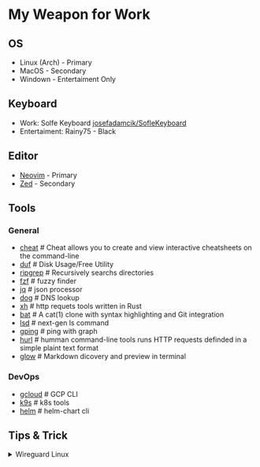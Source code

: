 # My Weapon for Work

## OS
- Linux (Arch) - Primary
- MacOS - Secondary
- Windown - Entertaiment Only

## Keyboard 
- Work: Solfe Keyboard [josefadamcik/SofleKeyboard](https://github.com/josefadamcik/SofleKeyboard) 
- Entertaiment: Rainy75 - Black

## Editor
- [Neovim](https://github.com/neovim/neovim) - Primary
- [Zed](https://github.com/zed-industries/zed) - Secondary

## Tools
### General
  - [cheat](https://github.com/cheat/cheat) # Cheat allows you to create and view interactive cheatsheets on the command-line
  - [duf](https://github.com/muesli/duf)       # Disk Usage/Free Utility
  - [ripgrep](https://github.com/BurntSushi/ripgrep)   # Recursively searchs directories
  - [fzf](https://github.com/junegunn/fzf)       # fuzzy finder
  - [jq](https://github.com/junegunn/fzf)        # json processor
  - [dog](https://github.com/ogham/dog)       # DNS lookup
  - [xh](https://github.com/ducaale/xh)        # http requets tools written in Rust
  - [bat](https://github.com/sharkdp/bat)       # A cat(1) clone with syntax highlighting and Git integration
  - [lsd](https://github.com/lsd-rs/lsd)       # next-gen ls command
  - [gping](https://github.com/orf/gping)     # ping with graph
  - [hurl](https://github.com/Orange-OpenSource/hurl)  # humman command-line tools runs HTTP requests definded in a simple plaint text format
  - [glow](https://github.com/charmbracelet/glow)      # Markdown dicovery and preview in terminal
### DevOps  
  - [gcloud](https://cloud.google.com/sdk/gcloud)    # GCP CLI
  - [k9s](https://k9scli.io/)       # k8s tools
  - [helm](https://helm.sh/)      # helm-chart cli


## Tips & Trick 
<details>
<summary>Wireguard Linux</summary>

```bash
# Import profile
sudo nmcli connection import type wireguard file $file
```

</details>


